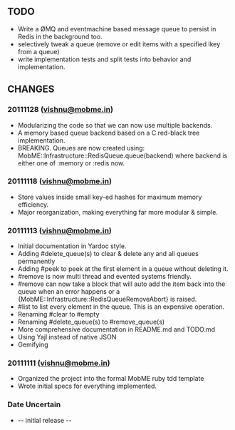 
## TODO
* Write a ØMQ and eventmachine based message queue to persist in Redis in the background too.
* selectively tweak a queue (remove or edit items with a specified lkey from a queue)
* write implementation tests and split tests into behavior and implementation.

## CHANGES

### 20111128 (vishnu@mobme.in)
* Modularizing the code so that we can now use multiple backends.
* A memory based queue backend based on a C red-black tree implementation.
* BREAKING. Queues are now created using:
    MobME::Infrastructure::RedisQueue.queue(backend) where backend is either one of :memory or :redis now.

### 20111118 (vishnu@mobme.in)
* Store values inside small key-ed hashes for maximum memory efficiency.
* Major reorganization, making everything far more modular & simple.

### 20111113 (vishnu@mobme.in)
* Initial documentation in Yardoc style.
* Adding #delete_queue(s) to clear & delete any and all queues permanently
* Adding #peek to peek at the first element in a queue without deleting it.
* \#remove is now multi thread and evented systems friendly.
* \#remove can now take a block that will auto add the item back into the queue when an error happens or a {MobME::Infrastructure::RedisQueueRemoveAbort} is raised.
* \#list to list every element in the queue. This is an expensive operation.
* Renaming #clear to #empty
* Renaming #delete\_queue(s) to #remove\_queue(s)
* More comprehensive documentation in README.md and TODO.md
* Using Yajl instead of native JSON
* Gemifying

### 20111111 (vishnu@mobme.in)
* Organized the project into the formal MobME ruby tdd template
* Wrote initial specs for everything implemented.

### Date Uncertain
* -- initial release --

